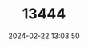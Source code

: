 ---
title: "13444"
category: "Alexandromys middendorffii"
draft: false
date: 2024-02-22 13:03:50
languages:
  English: ["Middendorf's Vole", "Middendorff's Vole"]
---